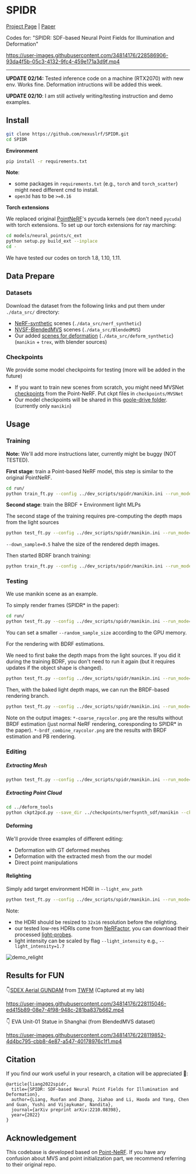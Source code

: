 # SPIDR

[Project Page](https://nexuslrf.github.io/SPIDR_webpage/) | [Paper](https://arxiv.org/abs/2210.08398)

Codes for: "SPIDR: SDF-based Neural Point Fields for Illumination and Deformation"


https://user-images.githubusercontent.com/34814176/228586906-93da4f5b-05c3-4132-9fc4-459e171a3d9f.mp4


---


**UPDATE 02/14:** Tested inference code on a machine (RTX2070) with new env. Works fine. Deformation intructions will be added this week.

**UPDATE 02/10**: I am still actively writing/testing instruction and demo examples.

## Install

```bash
git clone https://github.com/nexuslrf/SPIDR.git
cd SPIDR
```

**Environment**

```bash
pip install -r requirements.txt
```

**Note**:

* some packages in `requirements.txt` (e.g., `torch` and `torch_scatter`) might need different cmd to install.
* `open3d` has to be `>=0.16`

**Torch extensions**

We replaced original [PointNeRF](https://github.com/Xharlie/pointnerf)'s pycuda kernels (we don't need `pycuda`) with torch extensions. To set up our torch extensions for ray marching:

```bash
cd models/neural_points/c_ext
python setup.py build_ext --inplace
cd -
```

We have tested our codes on torch 1.8, 1.10, 1.11.

## Data Prepare

### Datasets

Download the dataset from the following links and put them under `./data_src/` directory:

* [NeRF-synthetic]([https://drive.google.com/drive/folders/128yBriW1IG_3NJ5Rp7APSTZsJqdJdfc1](https://drive.google.com/drive/folders/128yBriW1IG_3NJ5Rp7APSTZsJqdJdfc1)) scenes (`./data_src/nerf_synthetic`)
* [NVSF-BlendedMVS](https://dl.fbaipublicfiles.com/nsvf/dataset/BlendedMVS.zip) scenes (`./data_src/BlendedMVS`)
* Our added [scenes for deformation](https://drive.google.com/drive/folders/1zlHdPJST47psbEbrC71PWl04kfjH2GHe?usp=sharing) (`./data_src/deform_synthetic`) (`manikin` + `trex`, with blender sources)

### Checkpoints

We provide some model checkpoints for testing (more will be added in the future)

* If you want to train new scenes from scratch, you might need MVSNet [checkpoints](https://drive.google.com/drive/folders/1jGJhEzx9AMZi-GoXyGETf1DtGQxEilds) from the Point-NeRF. Put ckpt files in `checkpoints/MVSNet`
* Our model checkpoints will be shared in this [goole-drive folder](https://drive.google.com/drive/folders/1JFO2kOjHdX4eaePq7w6IJEOylJs7IRJO?usp=sharing). (currently only `manikin`)

## Usage

### Training

**Note:** We'll add more instructions later, currently might be buggy (NOT TESTED).

**First stage**: train a Point-based NeRF model, this step is similar to the original PointNeRF.

```bash
cd run/
python train_ft.py --config ../dev_scripts/spidr/manikin.ini --run_mode=sdf
```

**Second stage**: train the BRDF + Environment light MLPs

The second stage of the training requires pre-computing the depth maps from the light sources

```bash
python test_ft.py --config ../dev_scripts/spidr/manikin.ini --run_mode=sdf --bake_light --down_sample=0.5
```

`--down_sample=0.5` halve the size of the rendered depth images.

Then started BDRF branch training:

```bash
python train_ft.py --config ../dev_scripts/spidr/manikin.ini --run_mode=lighting
```

### Testing

We use manikin scene as an example.

To simply render frames (SPIDR* in the paper):

```bash
cd run/
python test_ft.py --config ../dev_scripts/spidr/manikin.ini --run_mode=sdf --split=test
```

You can set a smaller `--random_sample_size` according to the GPU memory.

For the rendering with BDRF estimations.

We need to first bake the depth maps from the light sources. If you did it during the training BDRF, you don't need to run it again (but it requires updates if the object shape is changed).

```bash
python test_ft.py --config ../dev_scripts/spidr/manikin.ini --run_mode=sdf --bake_light --down_sample=0.5
```

Then, with the baked light depth maps, we can run the BRDF-based rendering branch.

```bash
python test_ft.py --config ../dev_scripts/spidr/manikin.ini --run_mode=lighting --split=test
```

Note on the output images: `*-coarse_raycolor.png` are the results without BRDF estimation (just normal NeRF rendering, coresponding to SPIDR* in the paper). `*-brdf_combine_raycolor.png` are the results with BRDF estimation and PB rendering.

### Editing

##### Extracting Mesh

```bash
python test_ft.py --config ../dev_scripts/spidr/manikin.ini --run_mode=sdf --marching_cube
```

##### Extracting Point Cloud

```bash
cd ../deform_tools
python ckpt2pcd.py --save_dir ../checkpoints/nerfsynth_sdf/manikin --ckpt 120000_net_ray_marching.pth --pcd_file 120000_pcd.ply
```

#### Deforming

We'll provide three examples of different editing:

* Deformation with GT deformed meshes
* Deformation with the extracted mesh from the our model
* Direct point manipulations

#### Relighting

Simply add target environment HDRI in `--light_env_path`

```bash
python test_ft.py --config ../dev_scripts/spidr/manikin.ini --run_mode=lighting --split=test --light_env_path=XXX.hdr
```

Note:

* the HDRI should be resized to `32x16` resolution before the relighting.
* our tested low-res HDRIs come from [NeRFactor](https://xiuming.info/projects/nerfactor/), you can download their processed [light-probes](https://drive.google.com/file/d/17vLDd3WAHYtUXeLbZI4rTBAtBepOQUa6/view?usp=sharing).
* light intensity can be scaled by flag `--light_intensity` e.g., `--light_intensity=1.7`

![demo_relight](https://nexuslrf.github.io/images/vid.gif)

## Results for FUN

👇[SDEX Aerial GUNDAM](https://gundampros.com/product/sdex-standard-19-xvx-016-gundam-aerial/) from [TWFM](https://www.youtube.com/watch?v=5YGW2JRxWUU&list=PLJV1h9xQ7Hx_jXtO1GrrS0to_ojc672HG) (Captured at my lab)

https://user-images.githubusercontent.com/34814176/228115046-ed415b89-08e7-4f98-948c-281ba837b662.mp4



👇 EVA Unit-01 Statue in Shanghai (from BlendedMVS dataset)

https://user-images.githubusercontent.com/34814176/228119852-4d4bc795-cbb8-4e87-a547-40178976c1f1.mp4


## Citation

If you find our work useful in your research, a citation will be appreciated 🤗:

```
@article{liang2022spidr,
  title={SPIDR: SDF-based Neural Point Fields for Illumination and Deformation},
  author={Liang, Ruofan and Zhang, Jiahao and Li, Haoda and Yang, Chen and Guan, Yushi and Vijaykumar, Nandita},
  journal={arXiv preprint arXiv:2210.08398},
  year={2022}
}
```

## Acknowledgement

This codebase is developed based on [Point-NeRF](https://github.com/Xharlie/pointnerf).  If you have any confusion about MVS and point initialization part, we recommend referring to their original repo.
